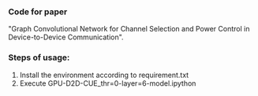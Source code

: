 ### Code for paper 
"Graph Convolutional Network for Channel Selection and Power Control in Device-to-Device Communication".

### Steps of usage:
  1. Install the environment according to requirement.txt
  2. Execute GPU-D2D-CUE_thr=0-layer=6-model.ipython
